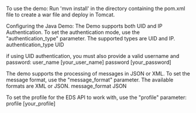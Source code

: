 To use the demo:
Run 'mvn install' in the directory containing the pom.xml file to create a war file and deploy in Tomcat.

Configuring the Java Demo:
The Demo supports both UID and IP Authentication. To set the authentication mode, use the "authentication_type"
parameter. The supported types are UID and IP. 
		<init-param>
			<param-name>authentication_type</param-name>
			<param-value>UID</param-value>
			<!-- <param-value>IP</param-value> -->
		</init-param>
		
if using UID authentication, you must also provide a valid username and password:
			<init-param>
				<param-name>user_name</param-name>
				<param-value>[your_user_name]</param-value>
			</init-param>
			<init-param>
				<param-name>password</param-name>
				<param-value>[your_password]</param-value>
			</init-param>

The demo supports the processing of messages in JSON or XML. To set the message format, use the "message_format"
parameter. The available formats are XML or JSON. 
		<init-param>
			<param-name>message_format</param-name>
			<param-value>JSON</param-value>
			<!-- <param-value>XML</param-value> -->
		</init-param>
		
To set the profile for the EDS API to work with, use the "profile" parameter:
		<init-param>
			<param-name>profile</param-name>
			<param-value>[your_profile]</param-value>
		</init-param>
